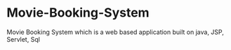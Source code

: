 # Movie-Booking-System
Movie Booking System which is a web based application built on java, JSP, Servlet, Sql
